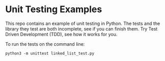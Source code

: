 # Unit Testing Examples

This repo contains an example of unit testing in Python. The tests and the
library they test are both incomplete, see if you can finish them. Try Test
Driven Development (TDD), see how it works for you.

To run the tests on the command line:

```
python3 -m unittest linked_list_test.py
```
